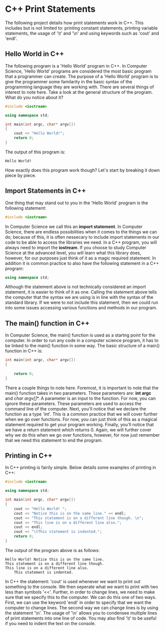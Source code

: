 # C++ Print Statements
The following project details how print statements work in C++. This includes but is not limited to: printing constant statements, printing variable statements, the usage of '\t' and '\n' and using keywords such as 'cout' and 'endl'.

## Hello World in C++
The following program is a 'Hello World' program in C++. In Computer Science, 'Hello World' programs are considered the most basic program that a programmer can create. The purpose of a 'Hello World' program is to give the programmer some familarity in the basic syntax of the programming language they are working with. There are several things of interest to note here. Take a look at the general structure of the program. What do you notice about it? 

```c++
#include <iostream>

using namespace std;

int main(int argc, char* argv[])
{
    cout << "Hello World!";
    return 0;
}
```

The output of this program is: 

```
Hello World!
```

How exactly does this program work though? Let's start by breaking it down piece by piece.

## Import Statements in C++

One thing that may stand out to you in the 'Hello World' program is the following statement:

```c++
#include <iostream>
```

In Computer Science we call this an **import statement**. In Computer Science, there are endless possibilities when it comes to the things we can do; because of this, it is often nessecary to include import statements in our code to be able to access the libraries we need. In a C++ program, you will always need to import the **iostream**. If you choose to study Computer Science at the advanced level, you will learn what this library does, however, for our purposes just think of it as a magic required statement. In addition it is common practice to also have the following statement in a C++ program:

```c++
using namespace std;
```
Although the statement above is not technically considered an import statement, it is easier to think of it as one. Calling the statement above tells the computer that the syntax we are using is in line with the syntax of the standard library. If we were to not include this statement, then we could run into some issues accessing various functions and methods in our program.

## The main() function in C++

In Computer Science, the main() function is used as a startng point for the computer. In order to run any code in a computer science program, it has to be linked to the main() function in some way. The basic structure of a main() function in C++ is:

```c++
int main(int argc, char* argv[])
{
    
    return 0;
}
```
There a couple things to note here. Foremost, it is important to note that the main() function takes in two parameters. These parameters are: **int argc** and **char* argv[]**. A parameter is an input to the function. For now, you can ignore these parameters. These parameters are used to access the command line of the computer. Next, you'll notice that we declare the function as a type 'int'. This is a common practice that we will cover further when we go over functions. For now, you can just think of this as a magical statement required to get your program working. Finally, you'll notice that we have a return statement which returns 0. Again, we will further cover why we do this when we go over functions, however, for now just remember that we need this statement to end the program. 

## Printing in C++

In C++ printing is fairily simple. Below details some examples of printing in C++:

```c++
#include <iostream>

using namespace std;

int main(int argc, char* argv[])
{
    cout << "Hello World! ";
    cout << "Notice this is on the same line." << endl;
    cout << "This statement is on a different line though. \n";
    cout << "This line is on a different line also.";
    cout << endl;
    cout << "\tThis statement is indented.";
    return 0;
}
```
The output of the program above is as follows:

```
Hello World! Notice this is on the same line.
This statement is on a different line though.
This line is on a different line also.
    This statement is indented.
```

In C++ the statement: 'cout' is used whenever we want to print out something to the console. We then seperate what we want to print with two less than symbols '<<'. Further, in order to change lines, we need to make sure that we specify this to the computer. We can do this one of two ways. First, we can use the keyword 'endl' in order to specify that we want the computer to change lines. The second way we can change lines is by using the statement '\n'. The usage of '\n' allows you to condensee multiple lines of print statements into one line of code. You may also find '\t' to be useful if you need to indent the text on the console.
